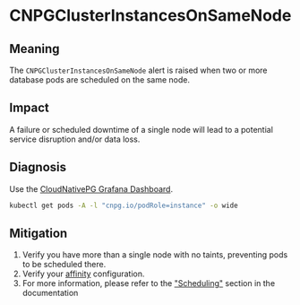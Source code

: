 CNPGClusterInstancesOnSameNode
============================

Meaning
-------

The `CNPGClusterInstancesOnSameNode` alert is raised when two or more database pods are scheduled on the same node.

Impact
------

A failure or scheduled downtime of a single node will lead to a potential service disruption and/or data loss.

Diagnosis
---------

Use the [CloudNativePG Grafana Dashboard](https://grafana.com/grafana/dashboards/20417-cloudnativepg/).

```bash
kubectl get pods -A -l "cnpg.io/podRole=instance" -o wide
```

Mitigation
----------

1. Verify you have more than a single node with no taints, preventing pods to be scheduled there.
2. Verify your [affinity](https://kubernetes.io/docs/concepts/scheduling-eviction/assign-pod-node/) configuration.
3. For more information, please refer to the ["Scheduling"](https://cloudnative-pg.io/documentation/current/scheduling/) section in the documentation
